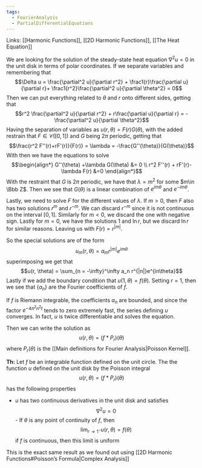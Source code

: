 ```yaml
---
tags:
  - FourierAnalysis
  - PartialDifferentialEquations
---
```

Links: [[Harmonic Functions]], [[2D Harmonic Functions]], [[The Heat Equation]]

We are looking for the solution of the steady-state heat equation $\nabla^2 u = 0$ in the unit disk in terms of polar coordinates. If we separate variables and remembering that $$\Delta u  = \frac{\partial^2 u}{\partial r^2} + \frac1{r}\frac{\partial u}{\partial r}+ \frac1{r^2}\frac{\partial^2 u}{\partial \theta^2} = 0$$
Then we can put everything related to $\theta$ and $r$ onto different sides, getting that $$r^2 \frac{\partial^2 u}{\partial r^2} + r\frac{\partial u}{\partial r} = - \frac{\partial^2 u}{\partial \theta^2}$$
Having the separation of variables as $u(r, \theta) = F(r)G(\theta)$, with the added restrain that $F \in \mathcal C([0,1])$ and $G$ being $2\pi$ periodic, getting that $$\frac{r^2 F''(r)+rF'(r)}{F(r)} = \lambda = -\frac{G''(\theta)}{G(\theta)}$$
With then we have the equations to solve $$\begin{align*}
 G''(\theta) +\lambda G(\theta) &= 0 \\
 r^2 F''(r) + rF'(r)-\lambda F(r) &=0
 \end{align*}$$
 With the restraint that $G$ is $2 \pi$ periodic, we have that $\lambda = m^2$ for some $m\in \Bbb Z$. Then we see that $G(\theta)$ is a linear combination of $e^{im\theta}$ and $e^{-im\theta}$.
 
Lastly, we need to solve $F$ for the different values of $\lambda$. If $m > 0$, then $F$ also has two solutions $r^m$ and $r^{-m}$. We can discard $r^{-m}$ since it is not continuous on the interval $[0, 1]$. Similarly for $m<0$, we discard the one with negative sign. Lastly for $m = 0$, we have the solutions $1$ and $\ln r$, but we discard $\ln r$ for similar reasons. Leaving us with $F(r) = r^{|m|}$. 

So the special solutions are of the form $$u_m(r, \theta) = a_m r^{|m|} e^{im\theta}$$
superimposing we get that $$u(r, \theta) = \sum_{n = -\infty}^\infty a_n r^{|n|}e^{in\theta}$$Lastly if we add the boundary condition that $u(1, \theta) = f(\theta)$. Setting $r= 1$, then we see that $\{a_n\}$ are the Fourier coefficients of $f$.

If $f$ is Riemann integrable, the coefficients $a_n$ are bounded, and since the factor $e^{-4 \pi ^2 n^2 t}$ tends to zero extremely fast, the series defining $u$ converges. In fact, $u$ is twice differentiable and solves the equation. 

Then we can write the solution as $$u(r,\theta) = (f*P_r)(\theta)$$where $P_r(\theta)$ is the [[Main definitions for Fourier Analysis|Poisson Kernel]]. 

**Th:** Let $f$ be an integrable function defined on the unit circle. The the function $u$ defined on the unit disk by the Poisson integral $$u(r, \theta) =(f*P_r)(\theta) $$
has the following properties 
- $u$ has two continuous derivatives in the unit disk and satisfies $$\nabla^2 u = 0$$- If $\theta$ is any point of continuity of $f$, then $$\lim_{r\to 1^-} u(r, \theta) = f(\theta) $$if $f$ is continuous, then this limit is uniform

This is the exact same result as we found out using [[2D Harmonic Functions#Poisson’s Formula|Complex Analysis]] 
